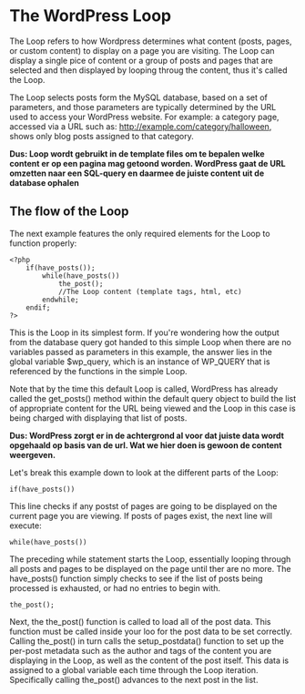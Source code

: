 # The WordPress Loop

The Loop refers to how Wordpress determines what content (posts, pages, or custom content) to display on a page you are visiting. The Loop can display a single pice of content or a group of posts and pages that are selected and then displayed by looping throug the content, thus it's called the Loop.

The Loop selects posts form the MySQL database, based on a set of parameters, and those parameters are typically determined by the URL used to access your WordPress website. For example: a category page, accessed via a URL such as: http://example.com/category/halloween, shows only blog posts assigned to that category.

**Dus: Loop wordt gebruikt in de template files om te bepalen welke content er op een pagina mag getoond worden. WordPress gaat de URL omzetten naar een SQL-query en daarmee de juiste content uit de database ophalen**

## The flow of the Loop

The next example features the only required elements for the Loop to function properly:

```
<?php
	if(have_posts());
		while(have_posts())
			the_post();
			//The Loop content (template tags, html, etc)
		endwhile;
	endif;
?>
```

This is the Loop in its simplest form. If you're wondering how the output from the database query got handed to this simple Loop when there are no variables passed as parameters in this example, the answer lies in the global variable $wp_query, which is an instance of WP_QUERY that is referenced by the functions in the simple Loop.

Note that by the time this default Loop is called, WordPress has already called the get_posts() method within the default query object to build the list of appropriate content for the URL being viewed and the Loop in this case is being charged with displaying that list of posts.

**Dus: WordPress zorgt er in de achtergrond al voor dat juiste data wordt opgehaald op basis van de url. Wat we hier doen is gewoon de content weergeven.**

Let's break this example down to look at the different parts of the Loop:

```
if(have_posts())
```

This line checks if any postst of pages are going to be displayed on the current page you are viewing. If posts of pages exist, the next line will execute:

``` 
while(have_posts())
```

The preceding while statement starts the Loop, essentially looping through all posts and pages to be displayed on the page until ther are no more. The have_posts() function simply checks to see if the list of posts being processed is exhausted, or had no entries to begin with.

```
the_post();
```

Next, the the_post() function is called to load all of the post data. This function must be called inside your loo for the post data to be set correctly. Calling the_post() in turn calls the setup_postdata() function to set up the per-post metadata such as the author and tags of the content you are displaying in the Loop, as well as the content of the post itself. This data is assigned to a global variable each time through the Loop iteration. Specifically calling the_post() advances to the next post in the list.

